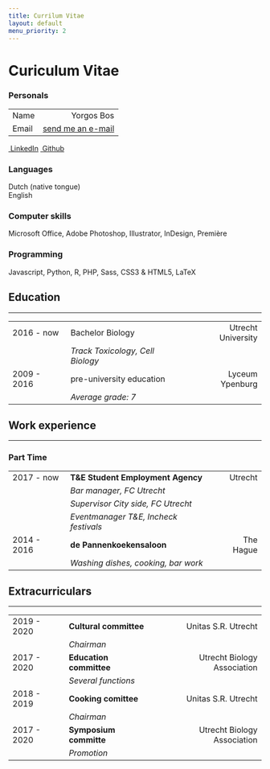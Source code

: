 ```yaml
---
title: Currilum Vitae
layout: default
menu_priority: 2
---
```


<span class="text-center">

# Curiculum Vitae

</span>

<div class="row">
<!-- sidebar  -->
<div class="col-lg-3">

### Personals

<div class="mk-responsive" style="max-width:80%">

|||
|:----      |       ---:            |
|Name       |Yorgos Bos             |
|Email      |[send me an e-mail][1] |

<div class="text-right">
<a class="btn btn-outline-secondary my-1" href="{{ site.linkedin }}" rel="noopener noreferrer"><i class="fab fa-linkedin"></i>&nbsp;LinkedIn</a> 
<a class="btn btn-outline-secondary my-1" href="{{ site.github_username | prepend: "https://github.com/" }}" rel="noopener noreferrer"><i class="fab fa-github"></i>&nbsp;Github</a>
</div>
</div>

### Languages
Dutch (native tongue)  
English

### Computer skills
Microsoft Office,
Adobe Photoshop,
Illustrator, InDesign,
Première

### Programming
Javascript, Python, R,
PHP, Sass, CSS3 &
HTML5, LaTeX

</div>

<!-- Main info -->
<div class="col">

 ## Education
 -----------

<div class="mk-responsive pb-4 mb-4" style="">

||||
|:---------     |:----------------                  |----------------------:|
|2016 - now     |Bachelor Biology                   |Utrecht University     |
|               |_Track Toxicology, Cell Biology_   |                       |
|2009 - 2016    |pre-university education           |Lyceum Ypenburg        |
|               |_Average grade: 7_                 |                       |

</div>

## Work experience
-----------------

### Part Time

<div class="mk-responsive pb-4" style="">

||||
|:---------     |:----------------                      |----------------------:|
|2017 - now     |**T&E Student Employment Agency**      |Utrecht                |
|               |_Bar manager, FC Utrecht_              |                       |
|               |_Supervisor City side, FC Utrecht_     |                       |
|               |_Eventmanager T&E, Incheck festivals_  |                       |
|2014 - 2016    |**de Pannenkoekensaloon**              |The Hague              |
|               |_Washing dishes, cooking, bar work_    |                       |

</div>

## Extracurriculars
----------

<div class="mk-responsive pb-4" style="">

||||
|:---------     |:----------------                   |---------------------------:|
|2019 - 2020    |**Cultural committee**              |Unitas S.R. Utrecht         |
|               |_Chairman_                          |                            |
|2017 - 2020    |**Education committee**             |Utrecht Biology Association | 
|               |_Several functions_                 |                            |
|2018 - 2019    |**Cooking comittee**                |Unitas S.R. Utrecht         |
|               |_Chairman_                          |                            |
|2017 - 2020    |**Symposium committe**              |Utrecht Biology Association |
|               |_Promotion_                         |                            |

</div>
</div>

</div>

[1]: /contact